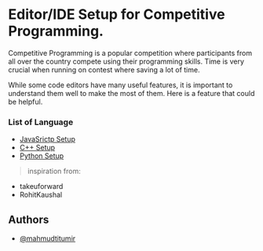 # Editor/IDE Setup for Competitive Programming.

Competitive Programming is a popular competition where participants from all over the country compete using their programming skills. Time is very crucial when running on contest where saving a lot of time.

While some code editors have many useful features, it is important to understand them well to make the most of them. Here is a feature that could be helpful.

### List of Language

- [JavaSrictp Setup](./js-cp_dsa.md)
- [C++ Setup](./cpp-cp_dsa.md)
- [Python Setup](./py-cp_dsa.md)

> inspiration from:

- takeuforward
- RohitKaushal

## Authors

- [@mahmudtitumir](https://www.github.com/mahmudtitumir)
